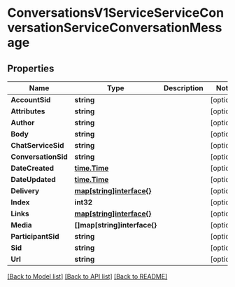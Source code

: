 # ConversationsV1ServiceServiceConversationServiceConversationMessage

## Properties

Name | Type | Description | Notes
------------ | ------------- | ------------- | -------------
**AccountSid** | **string** |  | [optional] 
**Attributes** | **string** |  | [optional] 
**Author** | **string** |  | [optional] 
**Body** | **string** |  | [optional] 
**ChatServiceSid** | **string** |  | [optional] 
**ConversationSid** | **string** |  | [optional] 
**DateCreated** | [**time.Time**](time.Time.md) |  | [optional] 
**DateUpdated** | [**time.Time**](time.Time.md) |  | [optional] 
**Delivery** | [**map[string]interface{}**](.md) |  | [optional] 
**Index** | **int32** |  | [optional] 
**Links** | [**map[string]interface{}**](.md) |  | [optional] 
**Media** | **[]map[string]interface{}** |  | [optional] 
**ParticipantSid** | **string** |  | [optional] 
**Sid** | **string** |  | [optional] 
**Url** | **string** |  | [optional] 

[[Back to Model list]](../README.md#documentation-for-models) [[Back to API list]](../README.md#documentation-for-api-endpoints) [[Back to README]](../README.md)


